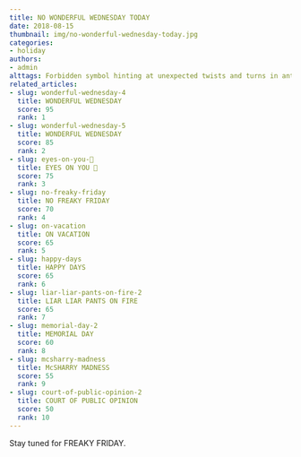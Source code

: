 ```yaml
---
title: NO WONDERFUL WEDNESDAY TODAY
date: 2018-08-15
thumbnail: img/no-wonderful-wednesday-today.jpg
categories:
- holiday
authors:
- admin
alttags: Forbidden symbol hinting at unexpected twists and turns in anticipation of Freaky Friday
related_articles:
- slug: wonderful-wednesday-4
  title: WONDERFUL WEDNESDAY
  score: 95
  rank: 1
- slug: wonderful-wednesday-5
  title: WONDERFUL WEDNESDAY
  score: 85
  rank: 2
- slug: eyes-on-you-👀
  title: EYES ON YOU 👀
  score: 75
  rank: 3
- slug: no-freaky-friday
  title: NO FREAKY FRIDAY
  score: 70
  rank: 4
- slug: on-vacation
  title: ON VACATION
  score: 65
  rank: 5
- slug: happy-days
  title: HAPPY DAYS
  score: 65
  rank: 6
- slug: liar-liar-pants-on-fire-2
  title: LIAR LIAR PANTS ON FIRE
  score: 65
  rank: 7
- slug: memorial-day-2
  title: MEMORIAL DAY
  score: 60
  rank: 8
- slug: mcsharry-madness
  title: McSHARRY MADNESS
  score: 55
  rank: 9
- slug: court-of-public-opinion-2
  title: COURT OF PUBLIC OPINION
  score: 50
  rank: 10
---
```

Stay tuned for FREAKY FRIDAY.
